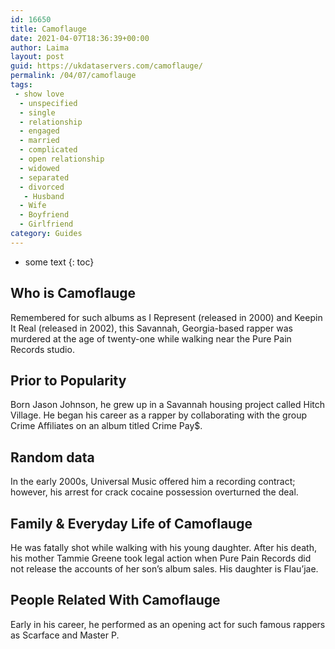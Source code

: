 ```yaml
---
id: 16650
title: Camoflauge
date: 2021-04-07T18:36:39+00:00
author: Laima
layout: post
guid: https://ukdataservers.com/camoflauge/
permalink: /04/07/camoflauge
tags:
 - show love
  - unspecified
  - single
  - relationship
  - engaged
  - married
  - complicated
  - open relationship
  - widowed
  - separated
  - divorced
   - Husband
  - Wife
  - Boyfriend
  - Girlfriend
category: Guides
---
```


* some text
{: toc}


## Who is Camoflauge
                  
                  
                  
Remembered for such albums as I Represent (released in 2000) and Keepin It Real (released in 2002), this Savannah, Georgia-based rapper was murdered at the age of twenty-one while walking near the Pure Pain Records studio.
                  
              
            
              
            
                
                
                
## Prior to Popularity
                  
                  
                  
Born Jason Johnson, he grew up in a Savannah housing project called Hitch Village. He began his career as a rapper by collaborating with the group Crime Affiliates on an album titled Crime Pay$.
                  
              
            
              
            
                
                
                
## Random data
                  
                  
                  
In the early 2000s, Universal Music offered him a recording contract; however, his arrest for crack cocaine possession overturned the deal.
                  
              
            
              
            
                
                
                
## Family & Everyday Life of Camoflauge
                  
                  
                  
He was fatally shot while walking with his young daughter. After his death, his mother Tammie Greene took legal action when Pure Pain Records did not release the accounts of her son&#8217;s album sales. His daughter is Flau&#8217;jae.
                  
              
            
              
            
                
                
                
## People Related With Camoflauge
                  
                  
                  
Early in his career, he performed as an opening act for such famous rappers as Scarface and Master P.
                  
              
            
              
            
                
              
            
              
              
            
            
              
            
          
          
          